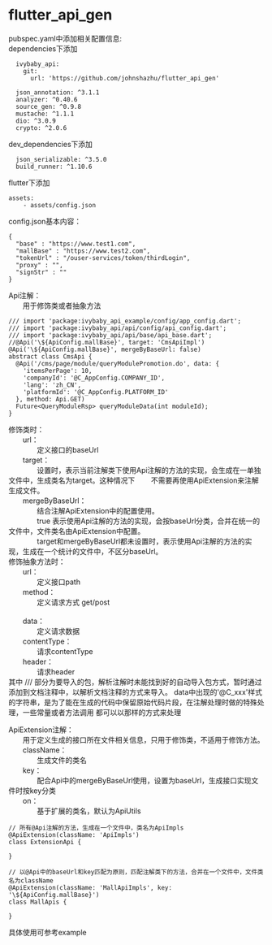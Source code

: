 # flutter_api_gen
pubspec.yaml中添加相关配置信息:<br/>
dependencies下添加<br/>
```
  ivybaby_api:
    git:
      url: 'https://github.com/johnshazhu/flutter_api_gen'
  
  json_annotation: ^3.1.1
  analyzer: ^0.40.6
  source_gen: ^0.9.8
  mustache: ^1.1.1
  dio: ^3.0.9
  crypto: ^2.0.6
```
dev_dependencies下添加<br/>
```
  json_serializable: ^3.5.0
  build_runner: ^1.10.6
```
flutter下添加<br/>
```
assets:
    - assets/config.json
```
config.json基本内容：<br/>
```
{
  "base" : "https://www.test1.com",
  "mallBase" : "https://www.test2.com",
  "tokenUrl" : "/ouser-services/token/thirdLogin",
  "proxy" : "",
  "signStr" : ""
}
```

Api注解：<br/>
&ensp;&ensp;&ensp;&ensp;用于修饰类或者抽象方法<br/>
```
/// import 'package:ivybaby_api_example/config/app_config.dart';
/// import 'package:ivybaby_api/api/config/api_config.dart';
/// import 'package:ivybaby_api/api/base/api_base.dart';
//@Api('\${ApiConfig.mallBase}', target: 'CmsApiImpl')
@Api('\${ApiConfig.mallBase}', mergeByBaseUrl: false)
abstract class CmsApi {
  @Api('/cms/page/module/queryModulePromotion.do', data: {
    'itemsPerPage': 10,
    'companyId': '@C_AppConfig.COMPANY_ID',
    'lang': 'zh_CN',
    'platformId': '@C_AppConfig.PLATFORM_ID'
  }, method: Api.GET)
  Future<QueryModuleRsp> queryModuleData(int moduleId);
}
```
修饰类时：<br/>
&ensp;&ensp;&ensp;&ensp;url：<br/>
&ensp;&ensp;&ensp;&ensp;&ensp;&ensp;&ensp;&ensp;定义接口的baseUrl<br/>
&ensp;&ensp;&ensp;&ensp;target：<br/>
&ensp;&ensp;&ensp;&ensp;&ensp;&ensp;&ensp;&ensp;设置时，表示当前注解类下使用Api注解的方法的实现，会生成在一单独文件中，生成类名为target。这种情况下
&ensp;&ensp;&ensp;&ensp;不需要再使用ApiExtension来注解生成文件。<br/>
&ensp;&ensp;&ensp;&ensp;mergeByBaseUrl：<br/>
&ensp;&ensp;&ensp;&ensp;&ensp;&ensp;&ensp;&ensp;结合注解ApiExtension中的配置使用。<br/>
&ensp;&ensp;&ensp;&ensp;&ensp;&ensp;&ensp;&ensp;true 表示使用Api注解的方法的实现，会按baseUrl分类，合并在统一的文件中，文件类名由ApiExtension中配置。<br/>
&ensp;&ensp;&ensp;&ensp;&ensp;&ensp;&ensp;&ensp;target和mergeByBaseUrl都未设置时，表示使用Api注解的方法的实现，生成在一个统计的文件中，不区分baseUrl。<br/>
修饰抽象方法时：<br/>
&ensp;&ensp;&ensp;&ensp;url：<br/>
&ensp;&ensp;&ensp;&ensp;&ensp;&ensp;&ensp;&ensp;定义接口path<br/>
&ensp;&ensp;&ensp;&ensp;method：<br/>
&ensp;&ensp;&ensp;&ensp;&ensp;&ensp;&ensp;&ensp;定义请求方式 get/post<br/>  
&ensp;&ensp;&ensp;&ensp;data：<br/>
&ensp;&ensp;&ensp;&ensp;&ensp;&ensp;&ensp;&ensp;定义请求数据<br/>
&ensp;&ensp;&ensp;&ensp;contentType：<br/>
&ensp;&ensp;&ensp;&ensp;&ensp;&ensp;&ensp;&ensp;请求contentType<br/>
&ensp;&ensp;&ensp;&ensp;header：<br/>
&ensp;&ensp;&ensp;&ensp;&ensp;&ensp;&ensp;&ensp;请求header<br/>
其中 /// 部分为要导入的包，解析注解时未能找到好的自动导入包方式，暂时通过添加到文档注释中，以解析文档注释的方式来导入。
data中出现的'@C_xxx'样式的字符串，是为了能在生成的代码中保留原始代码片段，在注解处理时做的特殊处理，一些常量或者方法调用
都可以以那样的方式来处理<br/>

ApiExtension注解：<br/>
&ensp;&ensp;&ensp;&ensp;用于定义生成的接口所在文件相关信息，只用于修饰类，不适用于修饰方法。<br/>
&ensp;&ensp;&ensp;&ensp;className：<br/>
&ensp;&ensp;&ensp;&ensp;&ensp;&ensp;&ensp;&ensp;生成文件的类名<br/>
&ensp;&ensp;&ensp;&ensp;key：<br/>
&ensp;&ensp;&ensp;&ensp;&ensp;&ensp;&ensp;&ensp;配合Api中的mergeByBaseUrl使用，设置为baseUrl，生成接口实现文件时按key分类<br/>
&ensp;&ensp;&ensp;&ensp;on：<br/>
&ensp;&ensp;&ensp;&ensp;&ensp;&ensp;&ensp;&ensp;基于扩展的类名，默认为ApiUtils   <br/>
```
// 所有@Api注解的方法，生成在一个文件中，类名为ApiImpls
@ApiExtension(className: 'ApiImpls')
class ExtensionApi {

}

// 以@Api中的baseUrl和key匹配为原则，匹配注解类下的方法，合并在一个文件中，文件类名为className
@ApiExtension(className: 'MallApiImpls', key: '\${ApiConfig.mallBase}')
class MallApis {

}
```
具体使用可参考example